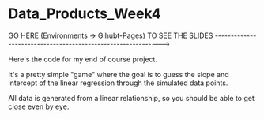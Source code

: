 # Data_Products_Week4
GO HERE (Environments -> Gihubt-Pages) TO SEE THE SLIDES ------------------------------------------------------------->

Here's the code for my end of course project.

It's a pretty simple "game" where the goal is to guess the slope and intercept of the linear regression through the simulated data points.

All data is generated from a linear relationship, so you should be able to get close even by eye.
